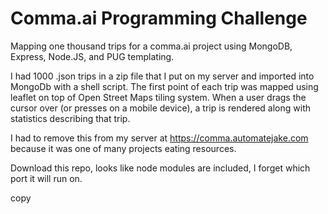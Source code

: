 # Comma.ai Programming Challenge
Mapping one thousand trips for a comma.ai project using MongoDB, Express, Node.JS, and PUG templating.

I had 1000 .json trips in a zip file that I put on my server and imported into MongoDb with a shell script.  The first point of each trip was mapped using leaflet on top of Open Street Maps tiling system.  When a user drags the cursor over (or presses on a mobile device), a trip is rendered along with statistics describing that trip. 

I had to remove this from my server at https://comma.automatejake.com because it was one of many projects eating resources.

Download this repo, looks like node modules are included, I forget which port it will run on.

copy
